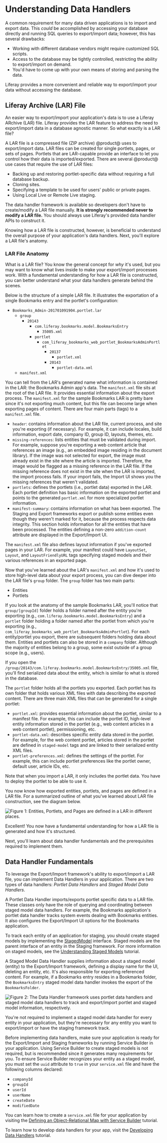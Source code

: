 # Understanding Data Handlers [](id=understanding-data-handlers)

A common requirement for many data driven applications is to import and export
data. This *could* be accomplished by accessing your database directly and
running SQL queries to export/import data; however, this has several drawbacks:

- Working with different database vendors might require customized SQL scripts.
- Access to the database may be tightly controlled, restricting the ability to
  export/import on demand.
- You'd have to come up with your own means of storing and parsing the data. 

Liferay provides a more convenient and reliable way to export/import your data
without accessing the database.

## Liferay Archive (LAR) File [](id=liferay-archive-lar-file)

An easier way to export/import your application's data is to use a Liferay
ARchive (LAR) file. Liferay provides the LAR feature to address the need to
export/import data in a database agnostic manner. So what exactly is a LAR file?

A LAR file is a compressed file (ZIP archive) @product@ uses to export/import
data. LAR files can be created for single portlets, pages, or sets of pages.
Portlets that are LAR-capable provide an interface to let you control how their
data is imported/exported. There are several @product@ use cases that require
the use of LAR files:

- Backing up and restoring portlet-specific data without requiring a full
  database backup.
- Cloning sites.
- Specifying a template to be used for users' public or private pages.
- Using Local Live or Remote Live staging.

The data handler framework is available so developers don't have to
create/modify a LAR file manually. **It is strongly recommended never to modify
a LAR file.** You should always use Liferay's provided data handler APIs to
construct it.

Knowing how a LAR file is constructed, however, is beneficial to understand the
overall purpose of your application's data handlers. Next, you'll explore a LAR
file's anatomy.

### LAR File Anatomy [](id=lar-file-anatomy)

What is a LAR file? You know the general concept for *why* it's used, but you
may want to know what lives inside to make your export/import processes work.
With a fundamental understanding for how a LAR file is constructed, you can
better understand what your data handlers generate behind the scenes.

Below is the structure of a simple LAR file. It illustrates the exportation of a
single Bookmarks entry and the portlet's configuration:

- `Bookmarks_Admin-201701091904.portlet.lar`
    - `group`
        - `20143`
            - `com.liferay.bookmarks.model.BookmarksEntry`
                - `35005.xml`
            - `portlet`
                - `com_liferay_bookmarks_web_portlet_BookmarksAdminPortlet`
                    - `20137`
                        - `portlet.xml`
                    - `20143`
                        - `portlet-data.xml`
    - `manifest.xml`

You can tell from the LAR's generated name what information is contained in
the LAR: the Bookmarks Admin app's data. The `manifest.xml` file sits at the
root of the LAR file. It provides essential information about the export
process. The `manifest.xml` for the sample Bookmarks LAR is pretty bare since
it's not exporting much content, but this file can become large when exporting
pages of content. There are four main parts (tags) to a `manifest.xml` file.

- `header`: contains information about the LAR file, current process,
  and site you're exporting (if necessary). For example, it can include
  locales, build information, export date, company ID, group ID, layouts,
  themes, etc.
- `missing-references`: lists entities that must be validated during import. For
  example, suppose you're exporting a web content article that references an
  image (e.g., an embedded image residing in the document library). If the image
  was not selected for export, the image must already exist in the site where
  the article is imported. Therefore, the image would be flagged as a missing
  reference in the LAR file. If the missing reference does not exist in the site
  when the LAR is imported, the import process fails. If your import fails, the
  Import UI shows you the missing references that weren't validated. 
- `portlets`: defines the portlets (i.e., portlet data) exported in the LAR.
  Each portlet definition has basic information on the exported portlet and
  points to the generated `portlet.xml` for more specialized portlet
  information.
- `manifest-summary`: contains information on what has been exported. The
   Staging and Export frameworks export or publish some entities even
   though they weren't marked for it, because the process respects data
   integrity. This section holds information for all the entities that have
   been processed. The entities defining a non-zero `addition-count` attribute
   are displayed in the Export/Import UI.

The `manifest.xml` file also defines layout information if you've exported pages
in your LAR. For example, your manifest could have `LayoutSet`, `Layout`, and
`LayoutFriendlyURL` tags specifying staged models and their various references
in an exported page.

Now that you've learned about the LAR's `manifest.xml` and how it's used to
store high-level data about your export process, you can dive deeper into the
LAR file's `group` folder. The `group` folder has two main parts:

- Entities
- Portlets

If you look at the anatomy of the sample Bookmarks LAR, you'll notice that
`group/[groupId]` folder holds a folder named after the entity you're exporting
(e.g., `com.liferay.bookmarks.model.BookmarksEntry`) and a `portlet` folder
holding a folder named after the portlet from which you're exporting (e.g.,
`com_liferay_bookmarks_web_portlet_BookmarksAdminPortlet`). For each
entity/portlet you export, there are subsequent folders holding data about them.
Entities and portlets can also be stored in a `company` folder. Although the
majority of entities belong to a group, some exist outside of a group scope
(e.g., users).

If you open the
`/group/20143/com.liferay.bookmarks.model.BookmarksEntry/35005.xml` file, you'll
find serialized data about the entity, which is similar to what is stored
in the database.

The `portlet` folder holds all the portlets you exported. Each portlet has its
own folder that holds various XML files with data describing the exported
content. There are three main XML files that can be generated for a single
portlet:

- `portlet.xml`: provides essential information about the portlet, similar to a
  manifest file. For example, this can include the portlet ID, high-level entity
  information stored in the portlet (e.g., web content articles in a web content
  portlet), permissioning, etc.
- `portlet-data.xml`: describes specific entity data stored in the portlet. For
  example, for the web content portlet, articles stored in the portlet are
  defined in `staged-model` tags and are linked to their serialized entity XML
  files.
- `portlet-preferences.xml`: defines the settings of the portlet. For example,
   this can include portlet preferences like the portlet owner, default user,
   article IDs, etc.

Note that when you import a LAR, it only includes the portlet data. You have to
deploy the portlet to be able to use it. 

You now know how exported entities, portlets, and pages are defined in a LAR
file. For a summarized outline of what you've learned about LAR file
construction, see the diagram below.

![Figure 1: Entities, Portlets, and Pages are defined in a LAR in different places.](../../images/lar-diagram.png)

Excellent! You now have a fundamental understanding for how a LAR file is
generated and how it's structured.

Next, you'll learn about data handler fundamentals and the prerequisites
required to implement them.

## Data Handler Fundamentals [](id=data-handler-fundamentals)

To leverage the Export/Import framework's ability to export/import a LAR file,
you can implement Data Handlers in your application. There are two types of data
handlers: *Portlet Data Handlers* and *Staged Model Data Handlers*.

A Portlet Data Handler imports/exports portlet specific data to a LAR file.
These classes only have the role of querying and coordinating between staged
model data handlers. For example, the Bookmarks application's portlet data
handler tracks system events dealing with Bookmarks entities. It also configures
the Export/Import UI options for the Bookmarks application.

To track each entity of an application for staging, you should create staged
models by implementing the
[StagedModel](@platform-ref@/7.1-latest/javadocs/portal-kernel/com/liferay/portal/kernel/model/StagedModel.html)
interface. Staged models are the parent interface of an entity in the Staging
framework. For more information on staged models, see the
[Understanding Staged Models](/develop/tutorials/-/knowledge_base/7-1/understanding-staged-models)
tutorial.

A Staged Model Data Handler supplies information about a staged model (entity)
to the Export/Import framework, defining a display name for the UI, deleting an
entity, etc. It's also responsible for exporting referenced content. For
example, if a Bookmarks entry resides in a Bookmarks folder, the
`BookmarksEntry` staged model data handler invokes the export of the
`BookmarksFolder`.

![Figure 2: The Data Handler framework uses portlet data handlers and staged model data handlers to track and export/import portlet and staged model information, respectively.](../../images/data-handler-diagram.png)

You're not required to implement a staged model data handler for every entity in
your application, but they're necessary for any entity you want to export/import
or have the staging framework track.

Before implementing data handlers, make sure your application is ready for the
Export/Import and Staging frameworks by running Service Builder in your
application. Using Service Builder to create staged models is not required, but
is recommended since it generates many requirements for you. To ensure Service
Builder recognizes your entity as a staged model, you must set the `uuid`
attribute to `true` in your `service.xml` file and have the following columns
declared:

- `companyId`
- `groupId`
- `userId`
- `userName`
- `createDate`
- `modifiedDate`

You can learn how to create a `service.xml` file for your application by
visiting the
[Defining an Object-Relational Map with Service Builder](/develop/tutorials/-/knowledge_base/7-1/defining-an-object-relational-map-with-service-builder)
tutorial.

To learn how to develop data handlers for your app, visit the
[Developing Data Handlers](https://dev.liferay.com/develop/tutorials/-/knowledge_base/7-1/developing-data-handlers)
tutorial.

